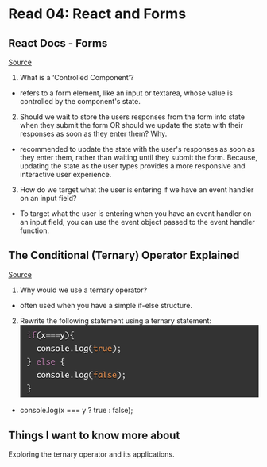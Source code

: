 # Read 04: React and Forms

## React Docs - Forms

[Source](https://legacy.reactjs.org/docs/forms.html)

1. What is a ‘Controlled Component’?

- refers to a form element, like an input or textarea, whose value is controlled by the component's state.

2. Should we wait to store the users responses from the form into state when they submit the form OR should we update the state with their responses as soon as they enter them? Why.

- recommended to update the state with the user's responses as soon as they enter them, rather than waiting until they submit the form. Because, updating the state as the user types provides a more responsive and interactive user experience.

3. How do we target what the user is entering if we have an event handler on an input field?

- To target what the user is entering when you have an event handler on an input field, you can use the event object passed to the event handler function.


## The Conditional (Ternary) Operator Explained

[Source](https://codeburst.io/javascript-the-conditional-ternary-operator-explained-cac7218beeff)

1. Why would we use a ternary operator?

- often used when you have a simple if-else structure. 


2. Rewrite the following statement using a ternary statement:
![Question number 2](301-read4.png)

- console.log(x === y ? true : false);


## Things I want to know more about

Exploring the ternary operator and its applications.
